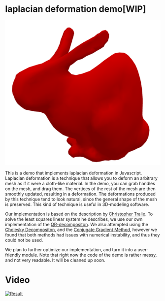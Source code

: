 laplacian deformation demo[WIP]
=====================

![](img/bunny.png)

This is a demo that implements laplacian deformation in
Javascript. Laplacian deformation is a technique that allows you to
deform an arbitrary mesh as if it were a cloth-like material. In the
demo, you can grab handles on the mesh, and drag them. The vertices of
the rest of the mesh are then smoothly updated, resulting in a
deformation. The deformations produced by this technique tend to look
natural, since the general shape of the mesh is preserved. This kind
of technique is useful in 3D-modeling software.

Our implementation is based on the description by [Christopher
Tralie](http://www.ctralie.com/Teaching/LapMesh/). To solve the least
squares linear system he describes, we use our own implementation of
the [QR-decompositon](https://github.com/Erkaman/qr-solve). We also
attempted using the [Cholesky
Decompositon](https://github.com/Erkaman/cholesky-solve), and the
[Conjugate Gradient
Method](https://github.com/mikolalysenko/conjugate-gradient), however
we found that both methods had issues with numerical instability, and
thus they could not be used.

We plan to further optimize our implementation, and turn it into a
user-friendly module. Note that right now the code of the demo is
rather messy, and not very readable. It will be cleaned up soon.

# Video

[![Result](http://img.youtube.com/vi/1bykYClXkRg/0.jpg)](https://www.youtube.com/watch?v=1bykYClXkRg)
